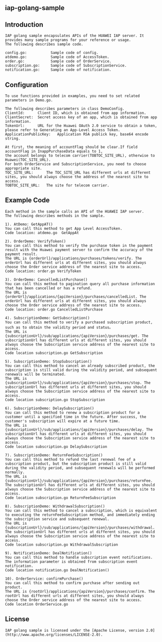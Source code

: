 ## iap-golang-sample

## Introduction
    IAP golang sample encapsulates APIs of the HUAWEI IAP server. It provides many sample programs for your reference or usage.
    The following describes sample code.
    
    config.go:           Sample code of config.
    atdemo.go:           Sample code of AccessToken. 
    order.go:            Sample code of OrderService. 
    subscription.go:     Sample code of SubscriptionService. 
    notification.go:     Sample code of notification.


## Configuration
    To use functions provided in examples, you need to set related parameters in Demo.go.
    
    The following describes parameters in class DemoConfig.
    ClientId:      Client ID, which is obtained from app information.
    ClientSecret:  Secret access key of an app, which is obtained from app information.
    TokenUrl:      URL for the Huawei OAuth 2.0 service to obtain a token, please refer to Generating an App-Level Access Token.
    ApplicationPublicKey:   Application RSA publick key, base64 encode string. 
    
    At first, the meaning of accountFlag should be clear.If field accountFlag in InappPurchaseData equals to 1, 
    the account belongs to telecom carrier(TOBTOC_SITE_URL), otherwise to Huawei(TOC_SITE_URL).  
    For both OrderService and SubscriptionService, you need to choose appropriate site.
    TOC_SITE_URL:      The TOC_SITE_URL has different urls at different sites, you should always choose the address of the nearest site to access.
    TOBTOC_SITE_URL:   The site for telecom carrier.
    

## Example Code
    Each method in the sample calls an API of the HUAWEI IAP server.
    The following describes methods in the sample.
    
    1). AtDemo: GetAppAT()
    You can call this method to get App Level AccessToken.
    Code location: atdemo.go  GetAppAt
    
    2). OrderDemo: VerifyToken()
    You can call this method to verify the purchase token in the payment result with the Huawei payment server to confirm the accuracy of the payment result.
    The URL is {orderUrl}/applications/purchases/tokens/verify. The orderUrl has different urls at different sites, you should always choose the Order service address of the nearest site to access.
    Code location: order.go VerifyToken
    
    3). OrderDemo: CancelledListPurchase()
    You can call this method to pagination query all purchase information that has been cancelled or has a refund.
    The URL is {orderUrl}/applications/{apiVersion}/purchases/cancelledList. The orderUrl has different urls at different sites, you should always choose the Order service address of the nearest site to access.
    Code location: order.go CancelledListPurchase 
    
    4). SubscriptionDemo: GetSubscription()
    You can call this method to verify a purchased subscription product, such as to obtain the validity period and status。
    The URL is {subscriptionUrl}/sub/applications/{apiVersion}/purchases/get. The subscriptionUrl has different urls at different sites, you should always choose the Subscription service address of the nearest site to access.
    Code location subscription.go GetSubscription 
        
    5). SubscriptionDemo: StopSubscription()
    You can call this method to cancel an already subscribed product, the subscription is still valid during the validity period, and subsequent renewals will be terminated.
    The URL is {subscriptionUrl}/sub/applications/{apiVersion}/purchases/stop. The subscriptionUrl has different urls at different sites, you should always choose the Subscription service address of the nearest site to access.
    Code location subscription.go StopSubscription 
    
    6). SubscriptionDemo: DelaySubscription()
    You can call this method to renew a subscription product for a customer until a specified time in the future. After success, the customer's subscription will expire at a future time.
    The URL is {subscriptionUrl}/sub/applications/{apiVersion}/purchases/delay. The subscriptionUrl has different urls at different sites, you should always choose the Subscription service address of the nearest site to access.
    Code location subscription.go DelaySubscription 
    
    7). SubscriptionDemo: ReturnFeeSubscription()
    You can call this method to refund the last renewal fee of a subscription product, but the subscription product is still valid during the validity period, and subsequent renewals will be performed normally.
    The URL is {subscriptionUrl}/sub/applications/{apiVersion}/purchases/returnFee. The subscriptionUrl has different urls at different sites, you should always choose the Subscription service address of the nearest site to access.
    Code location subscription.go ReturnFeeSubscription 
    
    8). SubscriptionDemo: WithdrawalSubscription()
    You can call this method to cancel a subscription, which is equivalent to executing the returnFeeSubscription method, and immediately ending the subscription service and subsequent renewal.
    The URL is {subscriptionUrl}/sub/applications/{apiVersion}/purchases/withdrawal. The subscriptionUrl has different urls at different sites, you should always choose the Subscription service address of the nearest site to access.
    Code location subscription.go WithdrawalSubscription 

    9). NotificationDemo: DealNotification()
    You can call this method to handle subscription event notifications.
    The information parameter is obtained from subscription event notification.
    Code location notification.go DealNotification()
    
    10). OrderService: confirmPurchase()
    You can call this method to confirm purchase after sending out product.
    The URL is {rootUrl}/applications/{apiVersion}/purchases/confirm. The rootUrl has different urls at different sites, you should always choose the Order service address of the nearest site to access.
    Code location OrderService.go

##  License
    IAP golang sample is licensed under the [Apache License, version 2.0](http://www.apache.org/licenses/LICENSE-2.0).


